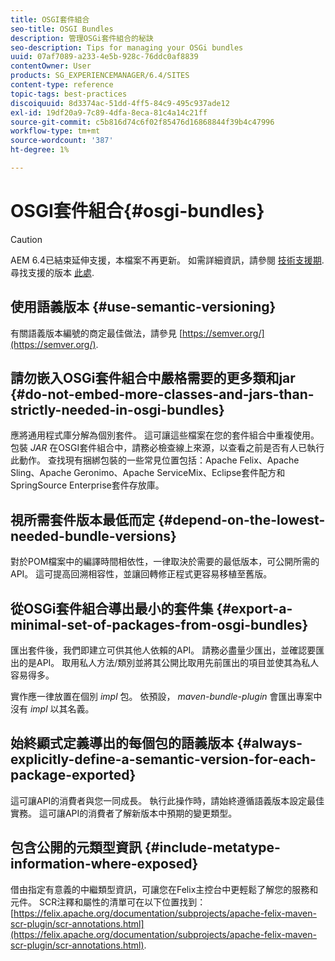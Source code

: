 ```yaml
---
title: OSGI套件組合
seo-title: OSGI Bundles
description: 管理OSGi套件組合的秘訣
seo-description: Tips for managing your OSGi bundles
uuid: 07af7089-a233-4e5b-928c-76ddc0af8839
contentOwner: User
products: SG_EXPERIENCEMANAGER/6.4/SITES
content-type: reference
topic-tags: best-practices
discoiquuid: 8d3374ac-51dd-4ff5-84c9-495c937ade12
exl-id: 19df20a9-7c89-4dfa-8eca-81c4a14c21ff
source-git-commit: c5b816d74c6f02f85476d16868844f39b4c47996
workflow-type: tm+mt
source-wordcount: '387'
ht-degree: 1%

---
```


# OSGI套件組合{#osgi-bundles}

>[!CAUTION]
>
>AEM 6.4已結束延伸支援，本檔案不再更新。 如需詳細資訊，請參閱 [技術支援期](https://helpx.adobe.com//tw/support/programs/eol-matrix.html). 尋找支援的版本 [此處](https://experienceleague.adobe.com/docs/).

## 使用語義版本 {#use-semantic-versioning}

有關語義版本編號的商定最佳做法，請參見 [https://semver.org/](https://semver.org/).

## 請勿嵌入OSGi套件組合中嚴格需要的更多類和jar {#do-not-embed-more-classes-and-jars-than-strictly-needed-in-osgi-bundles}

應將通用程式庫分解為個別套件。 這可讓這些檔案在您的套件組合中重複使用。 包裝 *JAR* 在OSGI套件組合中，請務必檢查線上來源，以查看之前是否有人已執行此動作。 查找現有捆綁包裝的一些常見位置包括：Apache Felix、Apache Sling、Apache Geronimo、Apache ServiceMix、Eclipse套件配方和SpringSource Enterprise套件存放庫。

## 視所需套件版本最低而定 {#depend-on-the-lowest-needed-bundle-versions}

對於POM檔案中的編譯時間相依性，一律取決於需要的最低版本，可公開所需的API。 這可提高回溯相容性，並讓回轉修正程式更容易移植至舊版。

## 從OSGi套件組合導出最小的套件集 {#export-a-minimal-set-of-packages-from-osgi-bundles}

匯出套件後，我們即建立可供其他人依賴的API。 請務必盡量少匯出，並確認要匯出的是API。 取用私人方法/類別並將其公開比取用先前匯出的項目並使其為私人容易得多。

實作應一律放置在個別 *impl* 包。 依預設， *maven-bundle-plugin* 會匯出專案中沒有 *impl* 以其名義。

## 始終顯式定義導出的每個包的語義版本 {#always-explicitly-define-a-semantic-version-for-each-package-exported}

這可讓API的消費者與您一同成長。 執行此操作時，請始終遵循語義版本設定最佳實務。 這可讓API的消費者了解新版本中預期的變更類型。

## 包含公開的元類型資訊 {#include-metatype-information-where-exposed}

借由指定有意義的中繼類型資訊，可讓您在Felix主控台中更輕鬆了解您的服務和元件。 SCR注釋和屬性的清單可在以下位置找到： [https://felix.apache.org/documentation/subprojects/apache-felix-maven-scr-plugin/scr-annotations.html](https://felix.apache.org/documentation/subprojects/apache-felix-maven-scr-plugin/scr-annotations.html).
